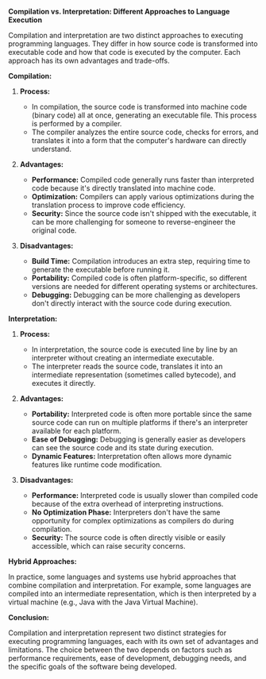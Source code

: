 **Compilation vs. Interpretation: Different Approaches to Language Execution**

Compilation and interpretation are two distinct approaches to executing programming languages. They differ in how source code is transformed into executable code and how that code is executed by the computer. Each approach has its own advantages and trade-offs.

**Compilation:**

1. **Process:**
   - In compilation, the source code is transformed into machine code (binary code) all at once, generating an executable file. This process is performed by a compiler.
   - The compiler analyzes the entire source code, checks for errors, and translates it into a form that the computer's hardware can directly understand.

2. **Advantages:**
   - **Performance:** Compiled code generally runs faster than interpreted code because it's directly translated into machine code.
   - **Optimization:** Compilers can apply various optimizations during the translation process to improve code efficiency.
   - **Security:** Since the source code isn't shipped with the executable, it can be more challenging for someone to reverse-engineer the original code.

3. **Disadvantages:**
   - **Build Time:** Compilation introduces an extra step, requiring time to generate the executable before running it.
   - **Portability:** Compiled code is often platform-specific, so different versions are needed for different operating systems or architectures.
   - **Debugging:** Debugging can be more challenging as developers don't directly interact with the source code during execution.

**Interpretation:**

1. **Process:**
   - In interpretation, the source code is executed line by line by an interpreter without creating an intermediate executable.
   - The interpreter reads the source code, translates it into an intermediate representation (sometimes called bytecode), and executes it directly.

2. **Advantages:**
   - **Portability:** Interpreted code is often more portable since the same source code can run on multiple platforms if there's an interpreter available for each platform.
   - **Ease of Debugging:** Debugging is generally easier as developers can see the source code and its state during execution.
   - **Dynamic Features:** Interpretation often allows more dynamic features like runtime code modification.

3. **Disadvantages:**
   - **Performance:** Interpreted code is usually slower than compiled code because of the extra overhead of interpreting instructions.
   - **No Optimization Phase:** Interpreters don't have the same opportunity for complex optimizations as compilers do during compilation.
   - **Security:** The source code is often directly visible or easily accessible, which can raise security concerns.

**Hybrid Approaches:**

In practice, some languages and systems use hybrid approaches that combine compilation and interpretation. For example, some languages are compiled into an intermediate representation, which is then interpreted by a virtual machine (e.g., Java with the Java Virtual Machine).

**Conclusion:**

Compilation and interpretation represent two distinct strategies for executing programming languages, each with its own set of advantages and limitations. The choice between the two depends on factors such as performance requirements, ease of development, debugging needs, and the specific goals of the software being developed.